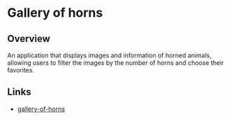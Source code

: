 # Gallery of horns

## Overview

An application that displays images and information of horned animals, allowing users to filter the images by the number of horns and choose their favorites.

## Links

* [gallery-of-horns](https://hornseverywhere.netlify.app/)
